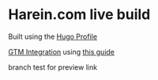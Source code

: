 # Harein.com live build
 


Built using the [Hugo Profile](https://github.com/gurusabarish/hugo-profile)

[GTM Integration](https://github.com/henkisdabro/GTM-integration-Hugo) using [this guide](https://martijnvanvreeden.nl/how-to-add-google-tag-manager-to-hugo-static-website)


branch test for preview link